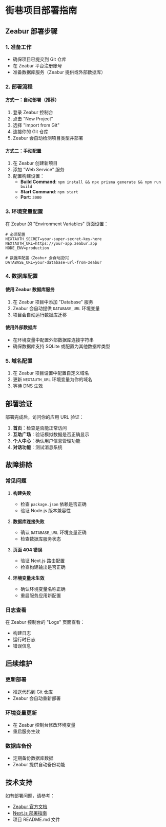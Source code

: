 # 街巷项目部署指南

## Zeabur 部署步骤

### 1. 准备工作
- 确保项目已提交到 Git 仓库
- 在 Zeabur 平台注册账号
- 准备数据库服务（Zeabur 提供或外部数据库）

### 2. 部署流程

#### 方式一：自动部署（推荐）
1. 登录 Zeabur 控制台
2. 点击 "New Project"
3. 选择 "Import from Git"
4. 连接你的 Git 仓库
5. Zeabur 会自动检测项目类型并部署

#### 方式二：手动配置
1. 在 Zeabur 创建新项目
2. 添加 "Web Service" 服务
3. 配置构建设置：
   - **Build Command**: `npm install && npx prisma generate && npm run build`
   - **Start Command**: `npm start`
   - **Port**: `3000`

### 3. 环境变量配置

在 Zeabur 的 "Environment Variables" 页面设置：

```env
# 必须配置
NEXTAUTH_SECRET=your-super-secret-key-here
NEXTAUTH_URL=https://your-app.zeabur.app
NODE_ENV=production

# 数据库配置（Zeabur 会自动提供）
DATABASE_URL=your-database-url-from-zeabur
```

### 4. 数据库配置

#### 使用 Zeabur 数据库服务
1. 在 Zeabur 项目中添加 "Database" 服务
2. Zeabur 会自动提供 `DATABASE_URL` 环境变量
3. 项目会自动运行数据库迁移

#### 使用外部数据库
- 在环境变量中配置外部数据库连接字符串
- 确保数据库支持 SQLite 或配置为其他数据库类型

### 5. 域名配置

1. 在 Zeabur 项目设置中配置自定义域名
2. 更新 `NEXTAUTH_URL` 环境变量为你的域名
3. 等待 DNS 生效

## 部署验证

部署完成后，访问你的应用 URL 验证：

1. **首页**：检查是否能正常访问
2. **互助广场**：验证模拟数据是否正确显示
3. **个人中心**：确认用户信息管理功能
4. **对话功能**：测试消息系统

## 故障排除

### 常见问题

1. **构建失败**
   - 检查 `package.json` 依赖是否正确
   - 验证 Node.js 版本兼容性

2. **数据库连接失败**
   - 确认 `DATABASE_URL` 环境变量正确
   - 检查数据库服务状态

3. **页面 404 错误**
   - 验证 Next.js 路由配置
   - 检查构建输出是否正确

4. **环境变量未生效**
   - 确认环境变量名称正确
   - 重启服务应用新配置

### 日志查看

在 Zeabur 控制台的 "Logs" 页面查看：
- 构建日志
- 运行时日志
- 错误信息

## 后续维护

### 更新部署
- 推送代码到 Git 仓库
- Zeabur 会自动重新部署

### 环境变量更新
- 在 Zeabur 控制台修改环境变量
- 重启服务生效

### 数据库备份
- 定期备份数据库数据
- Zeabur 提供自动备份功能

## 技术支持

如有部署问题，请参考：
- [Zeabur 官方文档](https://zeabur.com/docs)
- [Next.js 部署指南](https://nextjs.org/docs/deployment)
- 项目 README.md 文件
